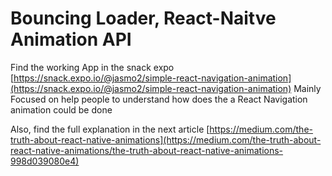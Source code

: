 # Bouncing Loader, React-Naitve Animation API

Find the working App in the snack expo [https://snack.expo.io/@jasmo2/simple-react-navigation-animation](https://snack.expo.io/@jasmo2/simple-react-navigation-animation)
Mainly Focused on help people to understand how does the a React Navigation animation could be done

Also, find the full explanation in the next article [https://medium.com/the-truth-about-react-native-animations](https://medium.com/the-truth-about-react-native-animations/the-truth-about-react-native-animations-998d039080e4)
